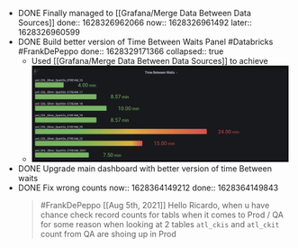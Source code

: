 - DONE Finally managed to [[Grafana/Merge Data Between Data Sources]]
  done:: 1628326962066
  now:: 1628326961492
  later:: 1628326960599
- DONE Build better version of Time Between Waits Panel #Databricks #FrankDePeppo
  done:: 1628329171366
  collapsed:: true
	- Used [[Grafana/Merge Data Between Data Sources]] to achieve
	- ![CleanShot 2021-08-07 at 12.38.38.png](../assets/CleanShot_202021-08-07_20at_2012.38.38_1628329128092_0.png)
- DONE Upgrade main dashboard with better version of time Between waits
- DONE Fix wrong counts
  now:: 1628364149212
  done:: 1628364149843
  > #FrankDePeppo [[Aug 5th, 2021]]   Hello Ricardo, when u have chance check record counts for tabls when it comes to Prod / QA for some reason when looking at 2 tables `atl_ckis` and `atl_ckit`  count from QA are shoing up in Prod